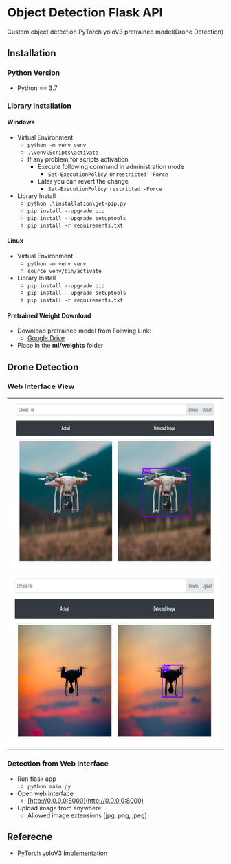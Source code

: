 # Object Detection Flask API

Custom object detection PyTorch yoloV3 pretrained model(Drone Detection)

## Installation

### Python Version

- Python == 3.7

### Library Installation

#### Windows

- Virtual Environment
  - `python -m venv venv`
  - `.\venv\Scripts\activate`
  - If any problem for scripts activation
    - Execute following command in administration mode
      - `Set-ExecutionPolicy Unrestricted -Force`
    - Later you can revert the change
      - `Set-ExecutionPolicy restricted -Force`
- Library Install
  - `python .\installation\get-pip.py`
  - `pip install --upgrade pip`
  - `pip install --upgrade setuptools`
  - `pip install -r requirements.txt`

#### Linux

- Virtual Environment
  - `python -m venv venv`
  - `source venv/bin/activate`
- Library Install
  - `pip install --upgrade pip`
  - `pip install --upgrade setuptools`
  - `pip install -r requirements.txt`

#### Pretrained Weight Download
- Download pretrained model from Follwing Link:
    - [Google Drive](https://drive.google.com/file/d/1j_4sQea3y3-MwrDLq5goUNqCGlGsl9hv/view?usp=sharing)
- Place in the **ml/weights** folder 

## Drone Detection


### Web Interface View

<table>
<tr align='center'>
<td><img src="README Files/a.png" alt="Male.jpg" width="800" height="400"/></td>
</tr align='center'>
<tr>
<td><img src="README Files/b.png" alt="Male.jpg" width="800" height="400"/></td>
</tr>
<table>

### Detection from Web Interface
- Run flask app
    - `python main.py`
- Open web interface
    - [http://0.0.0.0:8000](http://0.0.0.0:8000)
- Upload image from anywhere
    - Allowed image extensions [jpg, png, jpeg]

## Referecne

- [PyTorch yoloV3 Implementation](https://github.com/eriklindernoren/PyTorch-YOLOv3)